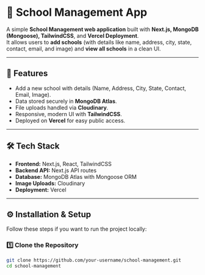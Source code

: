 # 🏫 School Management App

A simple **School Management web application** built with **Next.js, MongoDB (Mongoose), TailwindCSS**, and **Vercel Deployment**.  
It allows users to **add schools** (with details like name, address, city, state, contact, email, and image) and **view all schools** in a clean UI.

---

## 🚀 Features

- Add a new school with details (Name, Address, City, State, Contact, Email, Image).
- Data stored securely in **MongoDB Atlas**.
- File uploads handled via **Cloudinary**.
- Responsive, modern UI with **TailwindCSS**.
- Deployed on **Vercel** for easy public access.

---

## 🛠️ Tech Stack

- **Frontend:** Next.js, React, TailwindCSS  
- **Backend API:** Next.js API routes  
- **Database:** MongoDB Atlas with Mongoose ORM  
- **Image Uploads:** Cloudinary  
- **Deployment:** Vercel  

---

## ⚙️ Installation & Setup

Follow these steps if you want to run the project locally:

### 1️⃣ Clone the Repository
```bash
git clone https://github.com/your-username/school-management.git
cd school-management
